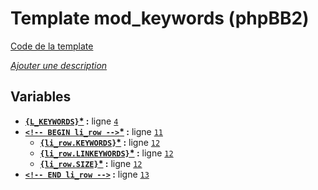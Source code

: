 # Template mod_keywords (phpBB2)

[Code de la template](../../src/subsilver/mod_keywords.tpl)

[*Ajouter une description*](https://fa-tvars.appspot.com/tpl/subsilver/mod_keywords)

## Variables

* __[`{L_KEYWORDS}`](https://github.com/Etana/template.list/blob/master/var/L_KEYWORDS.md#readme)<a href="https://fa-tvars.appspot.com/var/L_KEYWORDS">*</a> :__ ligne [`4`](../../src/subsilver/mod_keywords.tpl#L4)
* __[`<!-- BEGIN li_row -->`](https://github.com/Etana/template.list/blob/master/var/li_row.md#readme)<a href="https://fa-tvars.appspot.com/var/li_row">*</a> :__ ligne [`11`](../../src/subsilver/mod_keywords.tpl#L11)
    * __[`{li_row.KEYWORDS}`](https://github.com/Etana/template.list/blob/master/var/li_row.KEYWORDS.md#readme)<a href="https://fa-tvars.appspot.com/var/li_row.KEYWORDS">*</a> :__ ligne [`12`](../../src/subsilver/mod_keywords.tpl#L12)
    * __[`{li_row.LINKEYWORDS}`](https://github.com/Etana/template.list/blob/master/var/li_row.LINKEYWORDS.md#readme)<a href="https://fa-tvars.appspot.com/var/li_row.LINKEYWORDS">*</a> :__ ligne [`12`](../../src/subsilver/mod_keywords.tpl#L12)
    * __[`{li_row.SIZE}`](https://github.com/Etana/template.list/blob/master/var/li_row.SIZE.md#readme)<a href="https://fa-tvars.appspot.com/var/li_row.SIZE">*</a> :__ ligne [`12`](../../src/subsilver/mod_keywords.tpl#L12)
* __[`<!-- END li_row -->`](https://github.com/Etana/template.list/blob/master/var/li_row.md#readme) :__ ligne [`13`](../../src/subsilver/mod_keywords.tpl#L13)
